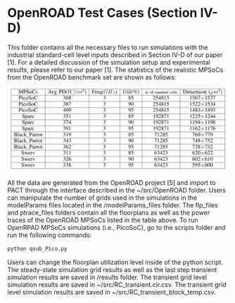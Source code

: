 # OpenROAD Test Cases (Section IV-D)
This folder contains all the necessary files to run simulations with the industrial standard-cell level inputs described in Section IV-D of our paper [1].
For a detailed discussion of the simulation setup and experimental results, please refer to our paper [1].
The statistics of the realistic MPSoCs from the OpenROAD benchmark set are shown as follows:

<p align="center">
<img src= "/image/OpenRoad.png" />
</p>

All the data are generated from the OpenROAD project [5] and import to PACT through the interface described in the ~/src/OpenROAD folder.
Users can manipulate the number of grids used in the simulations in the modelParams files located in the /modelParams_files folder. 
The flp_files and ptrace_files folders contain all the floorplans as well as the power traces of the OpenROAD MPSoCs listed in the table above.
To run OpenRPAD MPSoCs simulations (i.e., PicoSoC), go to the scripts folder and run the following commands:

```python
python qsub_Pico.py
```
Users can change the floorplan utilization level inside of the python script.
The steady-state simulation grid results as well as the last step transient simulation results are saved in /results folder. The transient grid level simulation results are saved in ~/src/RC_transient.cir.csv. The transient grid level simulation results are saved in ~/src/RC_transient_block_temp.csv.
